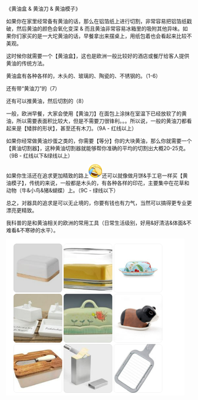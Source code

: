 《黄油盒 & 黄油刀 & 黄油模子》

如果你在家里经常备有黄油的话，那么在铝箔纸上进行切割，非常容易把铝箔纸戳破，然后黄油的颜色会氧化变深 & 而且黄油非常容易冰箱里的吸附其他异味。如果你们家买的是一大坨黄油的话，早餐拿出来摆桌上，用纸包着也会看起来比较不美观。

这时候你就需要一个【黄油盒】，这也是欧洲一般比较好的酒店或餐厅给客人提供黄油的传统方法。

黄油盒有各种各样的，木头的、玻璃的、陶瓷的、不锈钢的。（1-6）

还有带“黄油刀”的（7）

还有可以推黄油，然后切割的（8）

一般，欧洲早餐，大家会使用【黄油刀】在面包上涂抹在室温下已经放软了的黄油，所以需要表面积比较大，但是不需要刀很锋利。。。所以说，一般的黄油刀都看起来是【矮胖的形状】，甚至还有木刀。（9A - 红线以上）

如果你经常做黄油炒蛋之类的，你需要【等分】你的大块黄油，那么你就需要一个【黄油切割器】，这种黄油切割器就能够帮你准确的平均的切割出大概20-25克。（9B - 红线以下&绿线以上）

如果你生活还在追求更加精致的路上![[允悲]](images/2018new_kuxiao_org.png)还可以就像做月饼&手工皂一样买【黄油模子】，传统的来说，一般都是木头的，有各种各样的印花，主要集中在花草和动物（牛&小鸟&猪&蝴蝶）上。（9C - 绿线以下）

总之，对器具的追求是可以无止境的，你要有钱也有力气，当然可以搞得更专业更漂亮更精致。

我科普的是和黄油相关的欧洲的常用工具（日常生活级别，好用&好清洁&体面&不难看&不寒碜的水平）。 

![image-20220420151448356](images/image-20220420151448356.png)